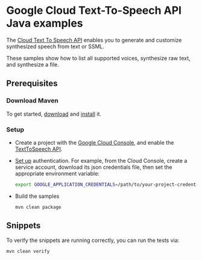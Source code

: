 # Google Cloud Text-To-Speech API Java examples

The [Cloud Text To Speech API][texttospeech] enables you to generate and
customize synthesized speech from text or SSML.

These samples show how to list all supported voices, synthesize raw
text, and synthesize a file.

[texttospeech]: https://cloud.google.com/text-to-speech/
[google-cloud-java]: https://github.com/GoogleCloudPlatform/google-cloud-java

## Prerequisites

### Download Maven

To get started, [download][maven-download] and [install][maven-install] it.

[maven]: https://maven.apache.org
[maven-download]: https://maven.apache.org/download.cgi
[maven-install]: https://maven.apache.org/install.html

### Setup

* Create a project with the [Google Cloud Console][cloud-console], and enable
  the [TextToSpeech API][text-to-speech-api].
* [Set up][auth] authentication. For
    example, from the Cloud Console, create a service account,
    download its json credentials file, then set the appropriate environment
    variable:

    ```bash
    export GOOGLE_APPLICATION_CREDENTIALS=/path/to/your-project-credentials.json
    ```
* Build the samples
    ```
    mvn clean package
    ```

[cloud-console]: https://console.cloud.google.com
[text-to-speech-api]: https://console.cloud.google.com/apis/api/texttospeech.googleapis.com/overview?project=_
[auth]: https://cloud.google.com/docs/authentication/getting-started

## Snippets
To verify the snippets are running correctly, you can run the tests via:
```
mvn clean verify
```
